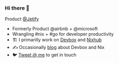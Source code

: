 ### Hi there 👋

Product [@Jetify](https://github.com/jetify-com)

* Formerly Product @airbnb + @microsoft
* Wrangling #nix + #go for developer productivity
* 🏗️ I primarilly work on [Devbox](https://jetify.com/devbox) and [Nixhub](https://nixhub.io/)
* ✍️ Occasionally [blog](https://www.jetify.com/blog/author/john/) about Devbox and Nix
* 🐦 [Tweet @ me](https://twitter.com/jetpack_john) to get in touch

<!--
**Lagoja/Lagoja** is a ✨ _special_ ✨ repository because its `README.md` (this file) appears on your GitHub profile.

Here are some ideas to get you started:

- 🔭 I’m currently working on ...
- 🌱 I’m currently learning ...
- 👯 I’m looking to collaborate on ...
- 🤔 I’m looking for help with ...
- 💬 Ask me about ...
- 📫 How to reach me: ...
- 😄 Pronouns: ...
- ⚡ Fun fact: ...
-->
